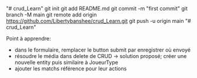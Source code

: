 "# crud_Learn"  git init git add README.md git commit -m "first commit" git branch -M main git remote add origin https://github.com/Libertybanshee/crud_Learn.git git push -u origin main
"# crud_Learn" 

Point à apprendre: 

- dans le formulaire, remplacer le button submit par enregistrer où envoyé 
- résoudre le média dans delete de CRUD 
    -> solution proposé; créer une nouvelle entity puis similaire à JoueurType 
- ajouter les matchs référence pour leur actions
